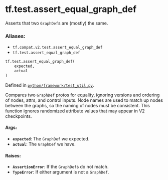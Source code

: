<div itemscope itemtype="http://developers.google.com/ReferenceObject">
<meta itemprop="name" content="tf.test.assert_equal_graph_def" />
<meta itemprop="path" content="Stable" />
</div>

# tf.test.assert_equal_graph_def

Asserts that two `GraphDef`s are (mostly) the same.

### Aliases:

* `tf.compat.v2.test.assert_equal_graph_def`
* `tf.test.assert_equal_graph_def`

``` python
tf.test.assert_equal_graph_def(
    expected,
    actual
)
```



Defined in [`python/framework/test_util.py`](/code/stable/tensorflow/python/framework/test_util.py).

<!-- Placeholder for "Used in" -->

Compares two `GraphDef` protos for equality, ignoring versions and ordering of
nodes, attrs, and control inputs.  Node names are used to match up nodes
between the graphs, so the naming of nodes must be consistent. This function
ignores randomized attribute values that may appear in V2 checkpoints.

#### Args:


* <b>`expected`</b>: The `GraphDef` we expected.
* <b>`actual`</b>: The `GraphDef` we have.


#### Raises:


* <b>`AssertionError`</b>: If the `GraphDef`s do not match.
* <b>`TypeError`</b>: If either argument is not a `GraphDef`.